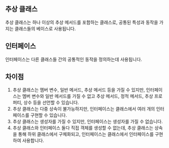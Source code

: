 ## 추상 클래스
추상 클래스는 하나 이상의 추상 메서드를 포함하는 클래스로, 공통된 특성과 동작을 가지는 클래스들의 베이스로 사용됩니다.

## 인터페이스
인터페이스는 다른 클래스들 간의 공통적인 동작을 정의하는데 사용됩니다.

## 차이점
1. 추상 클래스는 멤버 변수, 일반 메서드, 추상 메서드 등을 가질 수 있지만, 인터페이스는 멤버 변수와 일반 메서드를 가질 수 없고 추상 메서드, 정적 메서드, 추상 프로퍼티, 상수 등을 선언할 수 있습니다.
2. 추상 클래스는 다중 상속이 불가능하지만, 인터페이스는 클래스에서 여러 개의 인터페이스를 구현할 수 있습니다.
3. 추상 클래스는 생성자를 가질 수 있지만, 인터페이스는 생성자를 가질 수 없습니다.
4. 추상 클래스와 인터페이스 둘다 직접 객체를 생성할 수 없는데, 추상 클래스는 상속을 통해 하위 클래스에서 구체화되고, 인터페이스는 클래스에서 인터페이스를 구현하여 사용합니다.
